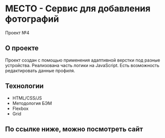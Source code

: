 # МЕСТО - Сервис для добавления фотографий
Проект №4

## О проекте

Проект создан с помощью применения адаптивной верстки под разные устройства.
Реализована часть логики на JavaScript. Есть возможность редактировать данные профиля.

## Технологии

+ HTML/CSS/JS
+ Методология БЭМ
+ Flexbox
+ Grid

## По ссылке ниже, можно посмотреть сайт


